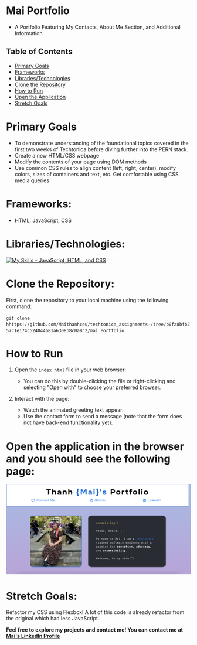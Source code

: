 # Mai Portfolio

- A Portfolio Featuring My Contacts, About Me Section, and Additional Information

## Table of Contents
- [Primary Goals](#primary-goals)
- [Frameworks](#frameworks)
- [Libraries/Technologies](#librariestechnologies)
- [Clone the Repository](#clone-the-repository)
- [How to Run](#how-to-run)
- [Open the Application](#open-the-application)
- [Stretch Goals](#stretch-goals)

# Primary Goals
- To demonstrate understanding of the foundational topics covered in the first two weeks of Techtonica before diving further into the PERN stack.
- Create a new HTML/CSS webpage
- Modify the contents of your page using DOM methods
- Use common CSS rules to align content (left, right, center), modify colors, sizes of containers and text, etc.
Get comfortable using CSS media queries

# Frameworks: 
- HTML, JavaScript, CSS

# Libraries/Technologies: 
[![My Skills - JavaScript, HTML, and CSS](https://skillicons.dev/icons?i=js,html,css)](https://skillicons.dev)

# Clone the Repository: 
First, clone the repository to your local machine using the following command: 

`git clone hhttps://github.com/Maithanhceu/techtonica_assignments-/tree/b0fa8bfb257c1e174c524844b81a6308b8c0a8c2/mai_Portfolio`

# How to Run
1. Open the `index.html` file in your web browser:
   - You can do this by double-clicking the file or right-clicking and selecting "Open with" to choose your preferred browser.

2. Interact with the page:
   - Watch the animated greeting text appear.
   - Use the contact form to send a message (note that the form does not have back-end functionality yet).

# Open the application in the browser and you should see the following  page: 
![Photo of Mai Portfolio](./Photo/Mai_Portfolio.png)

# Stretch Goals: 
Refactor my CSS using Flexbox! A lot of this code is already refactor from the original which had less JavaScript. 

**Feel free to explore my projects and contact me! You can contact me at [Mai's LinkedIn Profile](https://www.linkedin.com/in/mai-th2024/)**
